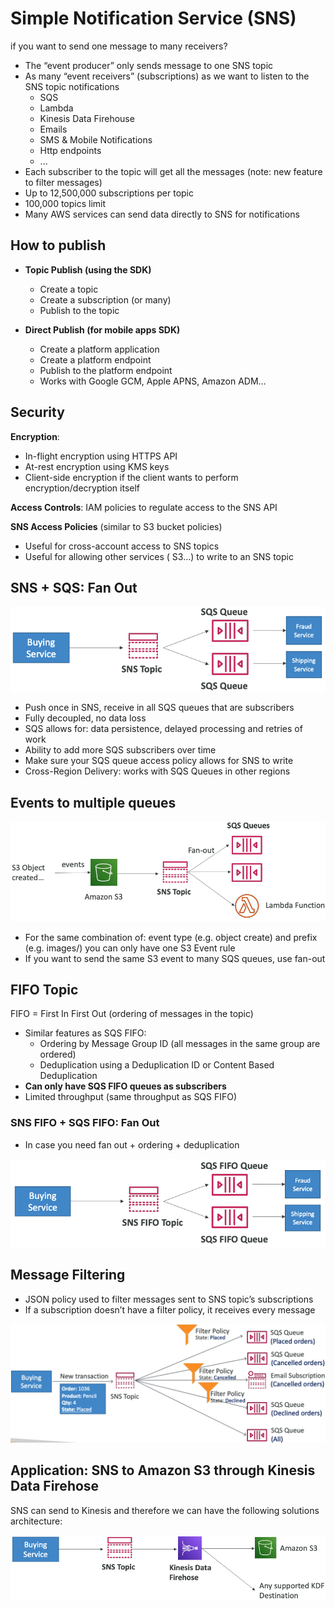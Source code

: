 # Simple Notification Service (SNS)

if you want to send one message to many receivers?

- The “event producer” only sends message to one SNS topic
- As many “event receivers” (subscriptions) as we want to listen to the SNS topic notifications
    - SQS
    - Lambda
    - Kinesis Data Firehouse
    - Emails
    - SMS & Mobile Notifications
    - Http endpoints
    - ...
- Each subscriber to the topic will get all the messages (note: new feature to filter messages)
- Up to 12,500,000 subscriptions per topic
- 100,000 topics limit
- Many AWS services can send data directly to SNS for notifications

## How to publish

- **Topic Publish (using the SDK)**
    - Create a topic 
    - Create a subscription (or many) 
    - Publish to the topic 

- **Direct Publish (for mobile apps SDK)**
    - Create a platform application 
    - Create a platform endpoint 
    - Publish to the platform endpoint 
    - Works with Google GCM, Apple APNS, Amazon ADM…

## Security

**Encryption**:
- In-flight encryption using HTTPS API
- At-rest encryption using KMS keys
- Client-side encryption if the client wants to perform encryption/decryption itself

**Access Controls**: IAM policies to regulate access to the SNS API

**SNS Access Policies** (similar to S3 bucket policies)
- Useful for cross-account access to SNS topics
- Useful for allowing other services ( S3…) to write to an SNS topic

## SNS + SQS: Fan Out

![fanout](./fanout.png)

- Push once in SNS, receive in all SQS queues that are subscribers
- Fully decoupled, no data loss
- SQS allows for: data persistence, delayed processing and retries of work
- Ability to add more SQS subscribers over time
- Make sure your SQS queue access policy allows for SNS to write
- Cross-Region Delivery: works with SQS Queues in other regions

## Events to multiple queues

![multiple queue](./s3-2-multiple-q.png)

- For the same combination of: event type (e.g. object create) and prefix (e.g. images/) you can only have one S3 Event rule
- If you want to send the same S3 event to many SQS queues, use fan-out


## FIFO Topic

FIFO = First In First Out (ordering of messages in the topic)

- Similar features as SQS FIFO:
    - Ordering by Message Group ID (all messages in the same group are ordered)
    - Deduplication using a Deduplication ID or Content Based Deduplication
- **Can only have SQS FIFO queues as subscribers**
- Limited throughput (same throughput as SQS FIFO)

### SNS FIFO + SQS FIFO: Fan Out

- In case you need fan out + ordering + deduplication

![sns fifo](./sns-fifo-sqs-fifo-fanout.png)

## Message Filtering

- JSON policy used to filter messages sent to SNS topic’s subscriptions
- If a subscription doesn’t have a filter policy, it receives every message

![Message filter](./message-filter.png)


## Application: SNS to Amazon S3 through Kinesis Data Firehose

SNS can send to Kinesis and therefore we can have the following solutions architecture:

![img](./sns-2-s3.png)
